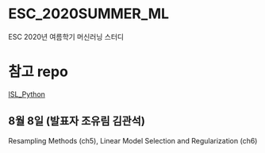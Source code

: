 # ESC_2020SUMMER_ML
ESC 2020년 여름학기 머신러닝 스터디 

# 참고 repo

[ISL_Python](https://github.com/a-martyn/ISL-python)


8월 8일 (발표자 조유림 김관석)
-------------------------
Resampling Methods (ch5), Linear Model Selection and Regularization (ch6)


